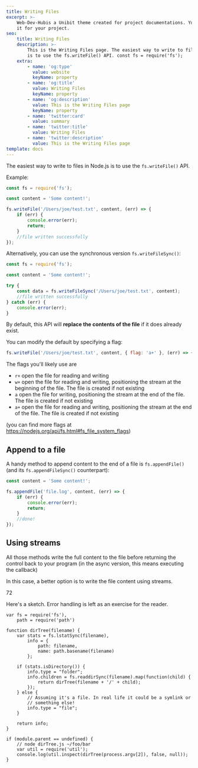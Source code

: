 ```yaml
---
title: Writing Files
excerpt: >-
    Web-Dev-Hubis a Unibit theme created for project documentations. You can use
    it for your project.
seo:
    title: Writing Files
    description: >-
        This is the Writing Files page. The easiest way to write to files in Node.js
        is to use the fs.writeFile() API. const fs = require('fs');
    extra:
        - name: 'og:type'
          value: website
          keyName: property
        - name: 'og:title'
          value: Writing Files
          keyName: property
        - name: 'og:description'
          value: This is the Writing Files page
          keyName: property
        - name: 'twitter:card'
          value: summary
        - name: 'twitter:title'
          value: Writing Files
        - name: 'twitter:description'
          value: This is the Writing Files page
template: docs
---
```


The easiest way to write to files in Node.js is to use the `fs.writeFile()` API.

Example:

```js
const fs = require('fs');

const content = 'Some content!';

fs.writeFile('/Users/joe/test.txt', content, (err) => {
    if (err) {
        console.error(err);
        return;
    }
    //file written successfully
});
```

Alternatively, you can use the synchronous version `fs.writeFileSync()`:

```js
const fs = require('fs');

const content = 'Some content!';

try {
    const data = fs.writeFileSync('/Users/joe/test.txt', content);
    //file written successfully
} catch (err) {
    console.error(err);
}
```

By default, this API will **replace the contents of the file** if it does already exist.

You can modify the default by specifying a flag:

```js
fs.writeFile('/Users/joe/test.txt', content, { flag: 'a+' }, (err) => {});
```

The flags you'll likely use are

-   `r+` open the file for reading and writing
-   `w+` open the file for reading and writing, positioning the stream at the beginning of the file. The file is created if not existing
-   `a` open the file for writing, positioning the stream at the end of the file. The file is created if not existing
-   `a+` open the file for reading and writing, positioning the stream at the end of the file. The file is created if not existing

(you can find more flags at <https://nodejs.org/api/fs.html#fs_file_system_flags>)

## Append to a file

A handy method to append content to the end of a file is `fs.appendFile()` (and its `fs.appendFileSync()` counterpart):

```js
const content = 'Some content!';

fs.appendFile('file.log', content, (err) => {
    if (err) {
        console.error(err);
        return;
    }
    //done!
});
```

## Using streams

All those methods write the full content to the file before returning the control back to your program (in the async version, this means executing the callback)

In this case, a better option is to write the file content using streams.




72

[](https://stackoverflow.com/posts/11194896/timeline)

Here's a sketch. Error handling is left as an exercise for the reader.

```
var fs = require('fs'),
    path = require('path')

function dirTree(filename) {
    var stats = fs.lstatSync(filename),
        info = {
            path: filename,
            name: path.basename(filename)
        };

    if (stats.isDirectory()) {
        info.type = "folder";
        info.children = fs.readdirSync(filename).map(function(child) {
            return dirTree(filename + '/' + child);
        });
    } else {
        // Assuming it's a file. In real life it could be a symlink or
        // something else!
        info.type = "file";
    }

    return info;
}

if (module.parent == undefined) {
    // node dirTree.js ~/foo/bar
    var util = require('util');
    console.log(util.inspect(dirTree(process.argv[2]), false, null));
}
```